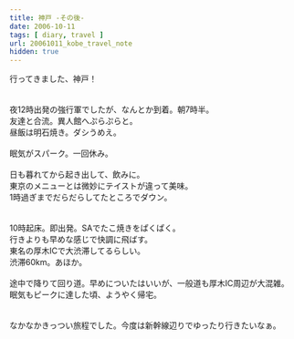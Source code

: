 ```yaml
---
title: 神戸 -その後-
date: 2006-10-11
tags: [ diary, travel ]
url: 20061011_kobe_travel_note
hidden: true
---
```

行ってきました、神戸！<br />
<br />
<br />
夜12時出発の強行軍でしたが、なんとか到着。朝7時半。<br />
友達と合流。異人館へぷらぷらと。<br />
昼飯は明石焼き。ダシうめえ。<br />
<br />
眠気がスパーク。一回休み。<br />
<br />
日も暮れてから起き出して、飲みに。<br />
東京のメニューとは微妙にテイストが違って美味。<br />
1時過ぎまでだらだらしてたところでダウン。<br />
<br />
<br />
10時起床。即出発。SAでたこ焼きをぱくぱく。<br />
行きよりも早めな感じで快調に飛ばす。<br />
東名の厚木ICで大渋滞してるらしい。<br />
渋滞60km。あほか。<br />
<br />
途中で降りて回り道。早めについたはいいが、一般道も厚木IC周辺が大混雑。<br />
眠気もピークに達した頃、ようやく帰宅。<br />
<br />
<br />
なかなかきっつい旅程でした。今度は新幹線辺りでゆったり行きたいなぁ。
